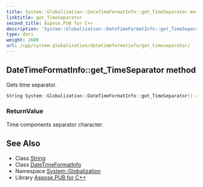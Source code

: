 ```yaml
---
title: System::Globalization::DateTimeFormatInfo::get_TimeSeparator method
linktitle: get_TimeSeparator
second_title: Aspose.PUB for C++
description: 'System::Globalization::DateTimeFormatInfo::get_TimeSeparator method. Gets time separator in C++.'
type: docs
weight: 2600
url: /cpp/system.globalization/datetimeformatinfo/get_timeseparator/
---
```

## DateTimeFormatInfo::get_TimeSeparator method


Gets time separator.

```cpp
String System::Globalization::DateTimeFormatInfo::get_TimeSeparator() const
```


### ReturnValue

Time components separator character.

## See Also

* Class [String](../../../system/string/)
* Class [DateTimeFormatInfo](../)
* Namespace [System::Globalization](../../)
* Library [Aspose.PUB for C++](../../../)
